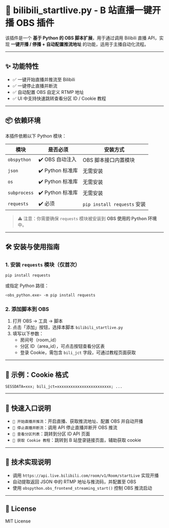 

# 🎥 bilibili_startlive.py - B 站直播一键开播 OBS 插件

该插件是一个 **基于 Python 的 OBS 脚本扩展**，用于通过调用 Bilibili 直播 API，实现 **一键开播 / 停播 + 自动配置推流地址** 的功能，适用于主播自动化流程。

---

## ✨ 功能特性

- ✅ 一键开始直播并推流至 Bilibili
- ✅ 一键停止直播并断流
- ✅ 自动配置 OBS 自定义 RTMP 地址
- ✅ UI 中支持快速跳转查看分区 ID / Cookie 教程

---

## 📦 依赖环境

本插件依赖以下 Python 模块：

| 模块          | 是否必须 | 安装方式                   |
|---------------|----------|----------------------------|
| `obspython`   | ✔️ OBS 自动注入 | OBS 脚本接口内置模块        |
| `json`        | ✔️ Python 标准库 | 无需安装                    |
| `os`          | ✔️ Python 标准库 | 无需安装                    |
| `subprocess`  | ✔️ Python 标准库 | 无需安装                    |
| `requests`    | ✔️ 必须     | `pip install requests` 安装 |

> ⚠️ 注意：你需要确保 `requests` 模块被安装到 **OBS 使用的 Python 环境** 中。

---

## 🛠 安装与使用指南

### 1. 安装 `requests` 模块（仅首次）

```bash
pip install requests
```

或指定 Python 路径：

```bash
<obs_python.exe> -m pip install requests
```

### 2. 添加脚本到 OBS

1. 打开 OBS → 工具 → 脚本
2. 点击「添加」按钮，选择本脚本 `bilibili_startlive.py`
3. 填写以下参数：
   - 房间号（room_id）
   - 分区 ID（area_id），可点击按钮查看分区表
   - 登录 Cookie，需包含 `bili_jct` 字段，可通过教程页面获取

---

## 🧪 示例：Cookie 格式

```text
SESSDATA=xxx; bili_jct=xxxxxxxxxxxxxxxxxxxxxxxx; ...
```

---

## 🚀 快速入口说明

- `🚀 开始直播并推流`：开启直播、获取推流地址、配置 OBS 并自动开播
- `🛑 停止直播并断流`：调用 API 停止直播并断开 OBS 推流
- `🔗 查看分区列表`：跳转到分区 ID API 页面
- `🔗 获取 Cookie 教程`：跳转到 B 站登录链接页面，辅助获取 cookie

---

## 🧩 技术实现说明

- 调用 `https://api.live.bilibili.com/room/v1/Room/startLive` 实现开播
- 自动提取返回 JSON 中的 RTMP 地址与推流码，并配置至 OBS
- 使用 `obspython.obs_frontend_streaming_start()` 控制 OBS 推流启动

---

## 📄 License

MIT License
